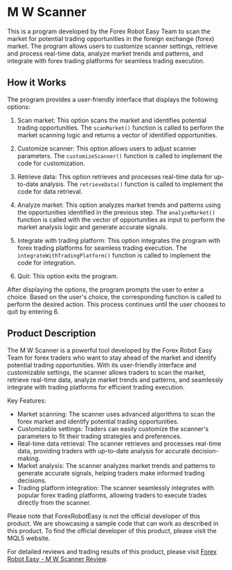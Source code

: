 # M W Scanner

This is a program developed by the Forex Robot Easy Team to scan the market for potential trading opportunities in the foreign exchange (forex) market. The program allows users to customize scanner settings, retrieve and process real-time data, analyze market trends and patterns, and integrate with forex trading platforms for seamless trading execution.

## How it Works

The program provides a user-friendly interface that displays the following options:

1. Scan market: This option scans the market and identifies potential trading opportunities. The `scanMarket()` function is called to perform the market scanning logic and returns a vector of identified opportunities.

2. Customize scanner: This option allows users to adjust scanner parameters. The `customizeScanner()` function is called to implement the code for customization.

3. Retrieve data: This option retrieves and processes real-time data for up-to-date analysis. The `retrieveData()` function is called to implement the code for data retrieval.

4. Analyze market: This option analyzes market trends and patterns using the opportunities identified in the previous step. The `analyzeMarket()` function is called with the vector of opportunities as input to perform the market analysis logic and generate accurate signals.

5. Integrate with trading platform: This option integrates the program with forex trading platforms for seamless trading execution. The `integrateWithTradingPlatform()` function is called to implement the code for integration.

6. Quit: This option exits the program.

After displaying the options, the program prompts the user to enter a choice. Based on the user's choice, the corresponding function is called to perform the desired action. This process continues until the user chooses to quit by entering 6.

## Product Description

The M W Scanner is a powerful tool developed by the Forex Robot Easy Team for forex traders who want to stay ahead of the market and identify potential trading opportunities. With its user-friendly interface and customizable settings, the scanner allows traders to scan the market, retrieve real-time data, analyze market trends and patterns, and seamlessly integrate with trading platforms for efficient trading execution.

Key Features:
- Market scanning: The scanner uses advanced algorithms to scan the forex market and identify potential trading opportunities.
- Customizable settings: Traders can easily customize the scanner's parameters to fit their trading strategies and preferences.
- Real-time data retrieval: The scanner retrieves and processes real-time data, providing traders with up-to-date analysis for accurate decision-making.
- Market analysis: The scanner analyzes market trends and patterns to generate accurate signals, helping traders make informed trading decisions.
- Trading platform integration: The scanner seamlessly integrates with popular forex trading platforms, allowing traders to execute trades directly from the scanner.

Please note that ForexRobotEasy is not the official developer of this product. We are showcasing a sample code that can work as described in this product. To find the official developer of this product, please visit the MQL5 website.

For detailed reviews and trading results of this product, please visit [Forex Robot Easy - M W Scanner Review](https://forexroboteasy.com/forex-robot-review/m-w-scanner-review-real-results-with-only-3-left-at-30/).
